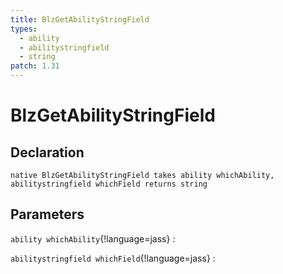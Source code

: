 ```yaml
---
title: BlzGetAbilityStringField
types:
  - ability
  - abilitystringfield
  - string
patch: 1.31
---
```


# BlzGetAbilityStringField

## Declaration

```jass
native BlzGetAbilityStringField takes ability whichAbility, abilitystringfield whichField returns string
```

## Parameters
`ability whichAbility`{!language=jass}
: 

`abilitystringfield whichField`{!language=jass}
: 
